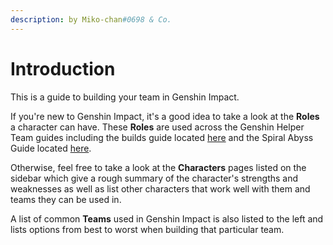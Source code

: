 ```yaml
---
description: by Miko-chan#0698 & Co.
---
```


# Introduction

This is a guide to building your team in Genshin Impact.

If you're new to Genshin Impact, it's a good idea to take a look at the **Roles** a character can have. These **Roles** are used across the Genshin Helper Team guides including the builds guide located [here](https://tinyurl.com/genshinbuilds) and the Spiral Abyss Guide located [here](https://genshinhelper.gitbook.io/abyss/).

Otherwise, feel free to take a look at the **Characters** pages listed on the sidebar which give a rough summary of the character's strengths and weaknesses as well as list other characters that work well with them and teams they can be used in.

A list of common **Teams** used in Genshin Impact is also listed to the left and lists options from best to worst when building that particular team.

